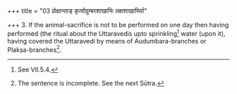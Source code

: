 +++
title = "03 प्रोक्षान्ताङ् कृत्वोदुम्बरशाखाभिः लक्षशाखाभिर्वा"

+++
3. If the animal-sacrifice is not to be performed on one day then having performed (the ritual about the Uttaravedis upto sprinkling[^1] water (upon it), having covered the Uttaravedi by means of Audumbara-branches or Plakṣa-branches[^2].  

[^1]: See VII.5.4.  

[^2]: The sentence is incomplete. See the next Sūtra.

